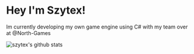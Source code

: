 # Hey I'm Szytex!
Im currently developing my own game engine using C# with my team over at @North-Games

![szytex's github stats](https://github-readme-stats.vercel.app/api?username=szytex&show_icons=true&theme=merko)
